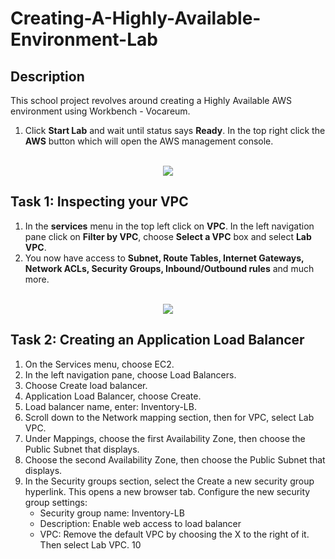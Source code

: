 # Creating-A-Highly-Available-Environment-Lab

<h2>Description</h2>

This school project revolves around creating a Highly Available AWS environment using Workbench - Vocareum. 

1. Click **Start Lab** and wait until status says **Ready**. In the top right click the **AWS** button which will open the AWS management console.

<p align="center">
<br/>
<img src="https://i.imgur.com/ZDpDGoq.png"/>

<h2>Task 1: Inspecting your VPC</h2>

1. In the **services** menu in the top left click on **VPC**. In the left navigation pane click on **Filter by VPC**, choose **Select a VPC** box and select **Lab VPC**.
2. You now have access to **Subnet, Route Tables, Internet Gateways, Network ACLs, Security Groups, Inbound/Outbound rules** and much more.

<p align="center">
<br/>
<img src="https://i.imgur.com/HZ2pg33.png"/>

<h2>Task 2: Creating an Application Load Balancer</h2>

1. On the Services menu, choose EC2.
2. In the left navigation pane, choose Load Balancers.
3. Choose Create load balancer.
4. Application Load Balancer, choose Create.
5. Load balancer name, enter: Inventory-LB.
6. Scroll down to the Network mapping section, then for VPC, select Lab VPC.
7. Under Mappings, choose the first Availability Zone, then choose the Public Subnet that displays.
8. Choose the second Availability Zone, then choose the Public Subnet that displays.
9. In the Security groups section, select the Create a new security group hyperlink. This opens a new browser tab. Configure the new security group settings:
    - Security group name: Inventory-LB
    - Description: Enable web access to load balancer
    - VPC: Remove the default VPC by choosing the X to the right of it. Then select  Lab VPC.
10 
